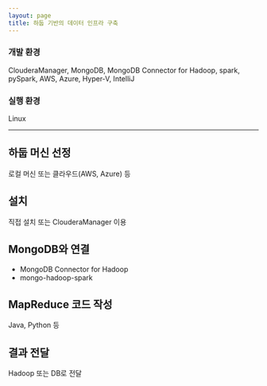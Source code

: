 ```yaml
---
layout: page
title: 하둡 기반의 데이터 인프라 구축
---
```


### 개발 환경
ClouderaManager, MongoDB, MongoDB Connector for Hadoop, spark, pySpark, AWS, Azure, Hyper-V, IntelliJ  

### 실행 환경
Linux  

---

## 하둡 머신 선정
로컬 머신 또는 클라우드(AWS, Azure) 등  

## 설치
직접 설치 또는 ClouderaManager 이용  

## MongoDB와 연결
* MongoDB Connector for Hadoop
* mongo-hadoop-spark

## MapReduce 코드 작성
Java, Python 등  

## 결과 전달
Hadoop 또는 DB로 전달  
